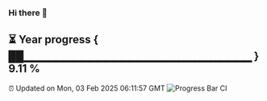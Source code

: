 ### Hi there 👋
⏳ Year progress { ██▁▁▁▁▁▁▁▁▁▁▁▁▁▁▁▁▁▁▁▁▁▁▁▁▁▁▁▁ } 9.11 %
---
⏰ Updated on Mon, 03 Feb 2025 06:11:57 GMT
![Progress Bar CI](https://github.com/Moyi321/Moyi321/workflows/Progress%20Bar%20CI/badge.svg)
